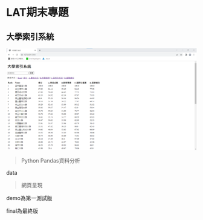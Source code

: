 # LAT期末專題

##  大學索引系統

![Alt text](大學索引系統.png)


> Python Pandas資料分析

data

> 網頁呈現

demo為第一測試版

final為最終版
